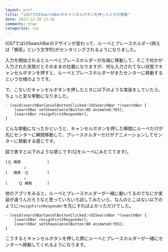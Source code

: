 ```yaml
---
layout: post
title: "iOS7でUISearchBarのキャンセルボタンを押したときの挙動"
date: 2013-12-20 13:36
comments: true
categories: ios
---
```

iOS7ではUISearchBarのデザインが変わって、ルーペとプレースホルダー(例えば「検索」という文字列)がセンタリングされるようになりました。

入力を開始されるとルーペとプレースホルダーが左端に移動して、そこで何かが入力された状態だとそのままの位置になりますが、何も入力されてない状態でキャンセルボタンを押すと、ルーペとプレースホルダーがまたセンターに移動するという仕様のようです。

で、こないだキャンセルボタンを押したときに以下のような実装をしていたら、ちょっと変な挙動になりました。

```objc
- (void)searchBarCancelButtonClicked:(UISearchBar *)searchBar {
    [searchBar setShowsCancelButton:NO animated:YES];
    [searchBar resignFirstResponder];
}
```

どんな挙動になったかというと、キャンセルボタンを押した瞬間にルーペだけが先にセンターに瞬間移動して、プレースホルダーだけがアニメーションしてセンターに移動する感じです。

図で表すと以下のような感じです(Ｑをルーペにみたててます)。

```
[Ｑ 検索　　　　　　　]
　　　　　↓
[ 　検索　Ｑ　　　　　]
　　　　　↓
[　　　Ｑ 検索　　　　]
```

他のアプリをみると、ルーペとプレースホルダーが一緒に動いてるのでなにか実装が違うんだろうなと思っていろいろ試してみたいら、なんのとこはない以下のように`resignFirstResponder`を先にすればよかっただけでした。

```objc
- (void)searchBarCancelButtonClicked:(UISearchBar *)searchBar {
    [searchBar resignFirstResponder];
    [searchBar setShowsCancelButton:NO animated:YES];
}
```

こうするとキャンセルボタンを押した際にルーペとプレースホルダーが一緒にセンターへ移動してくれるようになります。
